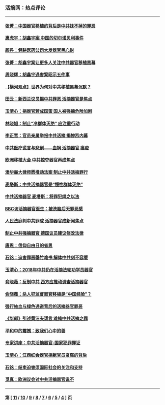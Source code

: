 ### 活摘网：热点评论
---
#### [张菁：中国器官移植的背后是中共抹不掉的罪恶](../../pages/nf5879/n13974977.md?07070430) 
#### [惠虎宇：胡鑫宇案 中国的切尔诺贝利事件](../../pages/nf5879/n13942916.md?07070430) 
#### [颜丹：健耕医药公司大发器官黑心财](../../pages/nf5879/n13940134.md?07070430) 
#### [张菁：胡鑫宇案让更多人关注中共器官移植黑幕](../../pages/nf5879/n13929073.md?07070430) 
#### [周晓辉：胡鑫宇遇害案昭示五件事](../../pages/nf5879/n13921870.md?07070430) 
#### [【横河观点】世界为何对中共移植黑幕沉默？](../../pages/nf5879/n13244249.md?07070430) 
#### [田云：新西兰议员揭中共罪恶 活摘器官是焦点](../../pages/nf5879/n13070629.md?07070430) 
#### [玉清心：捐器官若成国策 国人被强摘危险加剧](../../pages/nf5879/n12802713.md?07070430) 
#### [林晓旭：制止“冷群体灭绝” 应注重行动](../../pages/nf5879/n12779736.md?07070430) 
#### [李正宽：官员亲属举报中共活摘 揭惨烈内幕](../../pages/nf5879/n12684490.md?07070430) 
#### [中共医疗谎言与悲剧——血祸 活摘器官 瘟疫](../../pages/nf5879/n12372103.md?07070430) 
#### [欧洲移植大会 中共掠夺器官再成焦点](../../pages/nf5879/n11538883.md?07070430) 
#### [澳华裔大律师愿推动法案 制止中共活摘罪行](../../pages/nf5879/n11377039.md?07070430) 
#### [麦塔斯：中共活摘器官是“慢性群体灭绝”](../../pages/nf5879/n11350529.md?07070430) 
#### [中共活摘器官 麦塔斯：将罪犯绳之以法](../../pages/nf5879/n11347973.md?07070430) 
#### [BBC访活摘器官医生：被洗脑后无罪恶感](../../pages/nf5879/n11335935.md?07070430) 
#### [人民法庭判中共罪成 活摘器官成新闻焦点](../../pages/nf5879/n11331578.md?07070430) 
#### [制止中共强摘器官 德国议员建议修改法律](../../pages/nf5879/n11249451.md?07070430) 
#### [唐恩：信仰自由日的省思](../../pages/nf5879/n11003525.md?07070430) 
#### [石铭：迫害罪恶罄竹难书  解体中共刻不容缓](../../pages/nf5879/n10942855.md?07070430) 
#### [玉清心：2018年中共仍在活摘法轮功学员器官](../../pages/nf5879/n10914646.md?07070430) 
#### [俞晓薇：反制中共 西方应推动调查活摘器官](../../pages/nf5879/n10794671.md?07070430) 
#### [俞晓薇：杀人犯监督器官移植是“中国经验”？](../../pages/nf5879/n10466427.md?07070430) 
#### [强行抽血与绿色通道背后的活摘器官罪恶](../../pages/nf5879/n10004708.md?07070430) 
#### [《华邮》引述黄洁夫谎言 难掩中共活摘之罪](../../pages/nf5879/n9642309.md?07070430) 
#### [平和中的震撼：致我们心中的善](../../pages/nf5879/n9021123.md?07070430) 
#### [专家讲座：中共活摘器官-国家犯罪罪证](../../pages/nf5879/n8828153.md?07070430) 
#### [玉清心：江西红会器官捐献官员贪腐的背后](../../pages/nf5879/n8522122.md?07070430) 
#### [石铭：结束迫害须国际社会的关注和支持](../../pages/nf5879/n8443497.md?07070430) 
#### [觅真：欧洲议会对中共活摘器官说不](../../pages/nf5879/n8337486.md?07070430) 

---
#### 第 [ [11](./11.md?07070430) / [10](./10.md?07070430) / [9](./9.md?07070430) / [8](./8.md?07070430) / [7](./7.md?07070430) / [6](./6.md?07070430) / [5](./5.md?07070430) / [4](./4.md?07070430) ] 页
